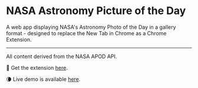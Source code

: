 NASA Astronomy Picture of the Day
=====

A web app displaying NASA's Astronomy Photo of the Day in a gallery format - designed to replace the New Tab in Chrome as a Chrome Extension.

---

All content derived from the NASA APOD API.

:milky_way: Get the extension [here](https://chrome.google.com/webstore/detail/nasa-astronomy-picture-of/bechhfglhcdjmemhkmincgemjgcbeifa).

:waning_crescent_moon: Live demo is available [here](https://rhystmills.github.io/nasa-apod-extension/).
